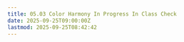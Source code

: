 ```yaml
---
title: 05.03 Color Harmony In Progress In Class Check
date: 2025-09-25T09:00:00Z
lastmod: 2025-09-25T08:42:42
---
```

